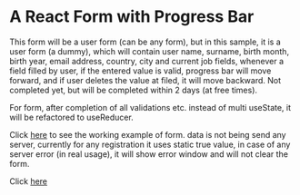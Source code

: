 # A React Form with Progress Bar

This form will be a user form (can be any form), but in this sample,
it is a user form (a dummy), which will contain user name, surname,
birth month, birth year, email address, country, city and current job
fields, whenever a field filled by user, if the entered value is valid,
progress bar will move forward, and if user deletes the value at filed,
it will move backward. Not completed yet, but will be completed within
2 days (at free times).

For form, after completion of all validations etc. instead of multi useState,
it will be refactored to useReducer.

Click [here](https://aytacg26.github.io/progressBarForm/) to see the working example of form.
data is not being send any server, currently for any registration it uses static true value,
in case of any server error (in real usage), it will show error window and will not clear the
form.

Click [here](https://aytacg26.github.io/progressBarForm/)
